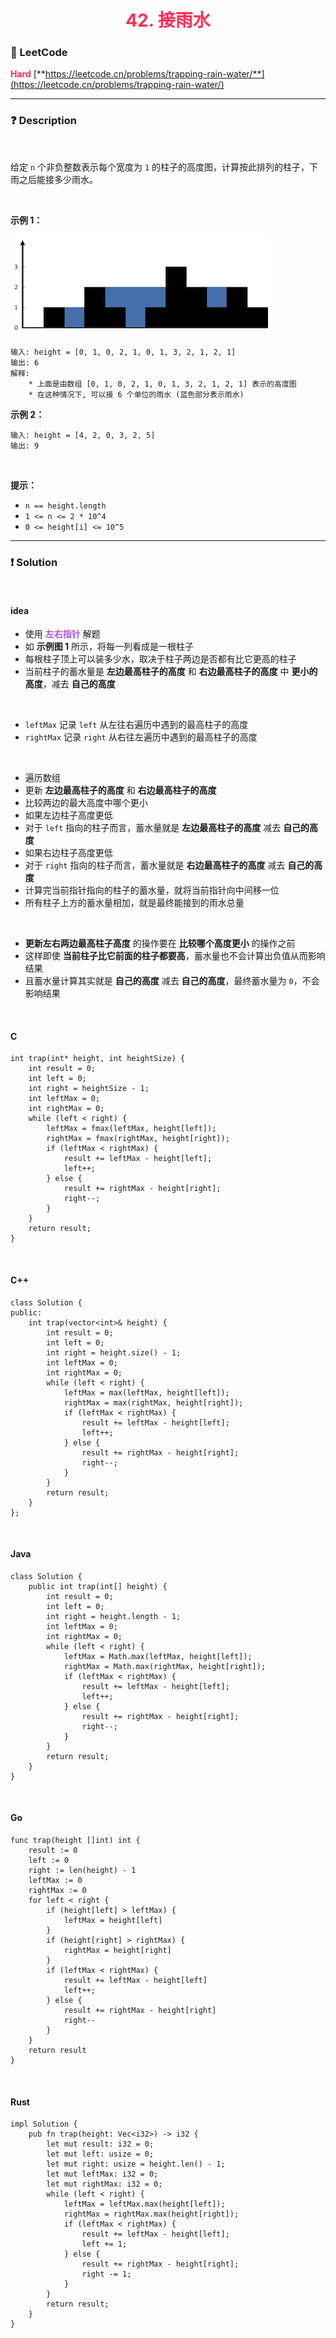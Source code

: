 <h1 style="text-align: center;"> <span style="color: #FF2D55;">42. 接雨水</span> </h1>

### 🚀 LeetCode

<base target="_blank">

<span style="color: #FF2D55;">**Hard**</span> [**https://leetcode.cn/problems/trapping-rain-water/**](https://leetcode.cn/problems/trapping-rain-water/)

---

### ❓ Description

<br/>

给定 `n` 个非负整数表示每个宽度为 `1` 的柱子的高度图，计算按此排列的柱子，下雨之后能接多少雨水。

<br/>

**示例 1：**

<img src="../../public/0042/trapping-rain-water-1.png" alt="trapping-rain-water-1.png"/>

```
输入: height = [0, 1, 0, 2, 1, 0, 1, 3, 2, 1, 2, 1]
输出: 6
解释: 
    * 上面是由数组 [0, 1, 0, 2, 1, 0, 1, 3, 2, 1, 2, 1] 表示的高度图
    * 在这种情况下, 可以接 6 个单位的雨水 (蓝色部分表示雨水)
```

**示例 2：**

```
输入: height = [4, 2, 0, 3, 2, 5]
输出: 9
```

<br/>

**提示：**

* `n == height.length`
* `1 <= n <= 2 * 10^4`
* `0 <= height[i] <= 10^5`

---

### ❗ Solution

<br/>

#### idea

* 使用 <span style="color: #AF52DE;">**左右指针**</span> 解题
* 如 **示例图 1** 所示，将每一列看成是一根柱子
* 每根柱子顶上可以装多少水，取决于柱子两边是否都有比它更高的柱子
* 当前柱子的蓄水量是 **左边最高柱子的高度** 和 **右边最高柱子的高度** 中 **更小的高度**，减去 **自己的高度**

<br/>

* `leftMax` 记录 `left` 从左往右遍历中遇到的最高柱子的高度
* `rightMax` 记录 `right` 从右往左遍历中遇到的最高柱子的高度

<br/>

* 遍历数组
* 更新 **左边最高柱子的高度** 和 **右边最高柱子的高度**
* 比较两边的最大高度中哪个更小
* 如果左边柱子高度更低
* 对于 `left` 指向的柱子而言，蓄水量就是 **左边最高柱子的高度** 减去 **自己的高度**
* 如果右边柱子高度更低
* 对于 `right` 指向的柱子而言，蓄水量就是 **右边最高柱子的高度** 减去 **自己的高度**
* 计算完当前指针指向的柱子的蓄水量，就将当前指针向中间移一位
* 所有柱子上方的蓄水量相加，就是最终能接到的雨水总量

<br/>

* **更新左右两边最高柱子高度** 的操作要在 **比较哪个高度更小** 的操作之前
* 这样即使 **当前柱子比它前面的柱子都要高**，蓄水量也不会计算出负值从而影响结果
* 且蓄水量计算其实就是 **自己的高度** 减去 **自己的高度**，最终蓄水量为 `0`，不会影响结果

<br/>

#### C

```
int trap(int* height, int heightSize) {
    int result = 0;
    int left = 0;
    int right = heightSize - 1;
    int leftMax = 0;
    int rightMax = 0;
    while (left < right) {
        leftMax = fmax(leftMax, height[left]);
        rightMax = fmax(rightMax, height[right]);
        if (leftMax < rightMax) {
            result += leftMax - height[left];
            left++;
        } else {
            result += rightMax - height[right];
            right--;
        }
    }
    return result;
}
```

<br/>

#### C++

```
class Solution {
public:
    int trap(vector<int>& height) {
        int result = 0;
        int left = 0;
        int right = height.size() - 1;
        int leftMax = 0;
        int rightMax = 0;
        while (left < right) {
            leftMax = max(leftMax, height[left]);
            rightMax = max(rightMax, height[right]);
            if (leftMax < rightMax) {
                result += leftMax - height[left];
                left++;
            } else {
                result += rightMax - height[right];
                right--;
            }
        }
        return result;
    }
};
```

<br/>

#### Java

```
class Solution {
    public int trap(int[] height) {
        int result = 0;
        int left = 0;
        int right = height.length - 1;
        int leftMax = 0;
        int rightMax = 0;
        while (left < right) {
            leftMax = Math.max(leftMax, height[left]);
            rightMax = Math.max(rightMax, height[right]);
            if (leftMax < rightMax) {
                result += leftMax - height[left];
                left++;
            } else {
                result += rightMax - height[right];
                right--;
            }
        }
        return result;
    }
}
```

<br/>

#### Go

```
func trap(height []int) int {
    result := 0
    left := 0
    right := len(height) - 1
    leftMax := 0
    rightMax := 0
    for left < right {
        if (height[left] > leftMax) {
            leftMax = height[left]
        }
        if (height[right] > rightMax) {
            rightMax = height[right]
        }
        if (leftMax < rightMax) {
            result += leftMax - height[left]
            left++;
        } else {
            result += rightMax - height[right]
            right--
        }
    }
    return result
}
```

<br/>

#### Rust

```
impl Solution {
    pub fn trap(height: Vec<i32>) -> i32 {
        let mut result: i32 = 0;
        let mut left: usize = 0;
        let mut right: usize = height.len() - 1;
        let mut leftMax: i32 = 0;
        let mut rightMax: i32 = 0;
        while (left < right) {
            leftMax = leftMax.max(height[left]);
            rightMax = rightMax.max(height[right]);
            if (leftMax < rightMax) {
                result += leftMax - height[left];
                left += 1;
            } else {
                result += rightMax - height[right];
                right -= 1;
            }
        }
        return result;
    }
}
```

